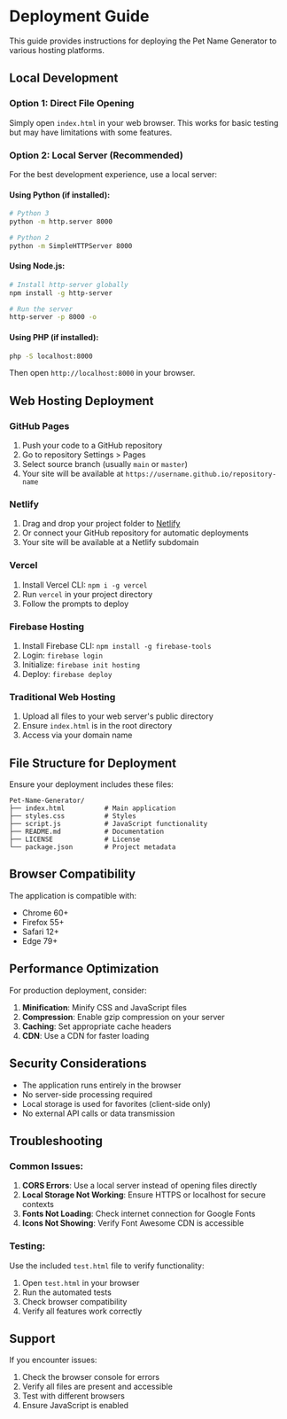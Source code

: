 # Deployment Guide

This guide provides instructions for deploying the Pet Name Generator to various hosting platforms.

## Local Development

### Option 1: Direct File Opening
Simply open `index.html` in your web browser. This works for basic testing but may have limitations with some features.

### Option 2: Local Server (Recommended)
For the best development experience, use a local server:

#### Using Python (if installed):
```bash
# Python 3
python -m http.server 8000

# Python 2
python -m SimpleHTTPServer 8000
```

#### Using Node.js:
```bash
# Install http-server globally
npm install -g http-server

# Run the server
http-server -p 8000 -o
```

#### Using PHP (if installed):
```bash
php -S localhost:8000
```

Then open `http://localhost:8000` in your browser.

## Web Hosting Deployment

### GitHub Pages
1. Push your code to a GitHub repository
2. Go to repository Settings > Pages
3. Select source branch (usually `main` or `master`)
4. Your site will be available at `https://username.github.io/repository-name`

### Netlify
1. Drag and drop your project folder to [Netlify](https://netlify.com)
2. Or connect your GitHub repository for automatic deployments
3. Your site will be available at a Netlify subdomain

### Vercel
1. Install Vercel CLI: `npm i -g vercel`
2. Run `vercel` in your project directory
3. Follow the prompts to deploy

### Firebase Hosting
1. Install Firebase CLI: `npm install -g firebase-tools`
2. Login: `firebase login`
3. Initialize: `firebase init hosting`
4. Deploy: `firebase deploy`

### Traditional Web Hosting
1. Upload all files to your web server's public directory
2. Ensure `index.html` is in the root directory
3. Access via your domain name

## File Structure for Deployment

Ensure your deployment includes these files:
```
Pet-Name-Generator/
├── index.html          # Main application
├── styles.css          # Styles
├── script.js           # JavaScript functionality
├── README.md           # Documentation
├── LICENSE             # License
└── package.json        # Project metadata
```

## Browser Compatibility

The application is compatible with:
- Chrome 60+
- Firefox 55+
- Safari 12+
- Edge 79+

## Performance Optimization

For production deployment, consider:

1. **Minification**: Minify CSS and JavaScript files
2. **Compression**: Enable gzip compression on your server
3. **Caching**: Set appropriate cache headers
4. **CDN**: Use a CDN for faster loading

## Security Considerations

- The application runs entirely in the browser
- No server-side processing required
- Local storage is used for favorites (client-side only)
- No external API calls or data transmission

## Troubleshooting

### Common Issues:

1. **CORS Errors**: Use a local server instead of opening files directly
2. **Local Storage Not Working**: Ensure HTTPS or localhost for secure contexts
3. **Fonts Not Loading**: Check internet connection for Google Fonts
4. **Icons Not Showing**: Verify Font Awesome CDN is accessible

### Testing:

Use the included `test.html` file to verify functionality:
1. Open `test.html` in your browser
2. Run the automated tests
3. Check browser compatibility
4. Verify all features work correctly

## Support

If you encounter issues:
1. Check the browser console for errors
2. Verify all files are present and accessible
3. Test with different browsers
4. Ensure JavaScript is enabled
